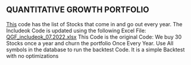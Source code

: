 ## QUANTITATIVE GROWTH PORTFOLIO

[This](https://github.com/qodeinvestments/Swan-Documentation/blob/main/Systems/QGF/Backtest_Code/QGFIncludeOK.md) code has the list of Stocks that come in and go out every year. The Includeok Code is updated using the following Excel File: [QGF_includeok_07.2022.xlsx](https://github.com/qodeinvestments/Swan-Documentation/blob/main/Systems/QGF/Backtest_Code/QGF_includeok_07.2022.xlsx)
This Code is the original Code: We buy 30 Stocks once a year and churn the portfolio Once Every Year. Use All symbols in the database to run the backtest Code. It is a simple Backtest with no optimizations
